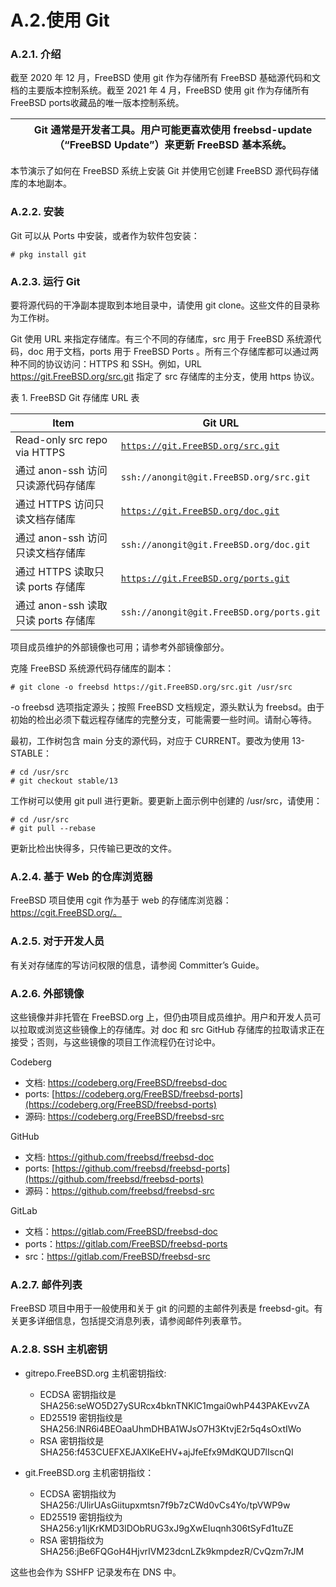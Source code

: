 # A.2.使用 Git

### A.2.1. 介绍

截至 2020 年 12 月，FreeBSD 使用 git 作为存储所有 FreeBSD 基础源代码和文档的主要版本控制系统。截至 2021 年 4 月，FreeBSD 使用 git 作为存储所有 FreeBSD ports收藏品的唯一版本控制系统。

|  | Git 通常是开发者工具。用户可能更喜欢使用 freebsd-update （“FreeBSD Update”）来更新 FreeBSD 基本系统。|
| -- | --------------------------------------------------------------------------------------------------------- |

本节演示了如何在 FreeBSD 系统上安装 Git 并使用它创建 FreeBSD 源代码存储库的本地副本。

### A.2.2. 安装

Git 可以从 Ports 中安装，或者作为软件包安装：

```
# pkg install git
```

### A.2.3. 运行 Git

要将源代码的干净副本提取到本地目录中，请使用 git clone。这些文件的目录称为工作树。

Git 使用 URL 来指定存储库。有三个不同的存储库，src 用于 FreeBSD 系统源代码，doc 用于文档，ports 用于 FreeBSD Ports 。所有三个存储库都可以通过两种不同的协议访问：HTTPS 和 SSH。例如，URL https://git.FreeBSD.org/src.git 指定了 src 存储库的主分支，使用 https 协议。

表 1. FreeBSD Git 存储库 URL 表

| Item                                | Git URL |
| ------------------------------------- | --------- |
| Read-only src repo via HTTPS        | [`https://git.FreeBSD.org/src.git`](https://git.freebsd.org/src.git)        |
| 通过 anon-ssh 访问只读源代码存储库  | `ssh://anongit@git.FreeBSD.org/src.git`        |
| 通过 HTTPS 访问只读文档存储库       | [`https://git.FreeBSD.org/doc.git`](https://git.freebsd.org/doc.git)        |
| 通过 anon-ssh 访问只读文档存储库    | `ssh://anongit@git.FreeBSD.org/doc.git`        |
| 通过 HTTPS 读取只读 ports 存储库    | [`https://git.FreeBSD.org/ports.git`](https://git.freebsd.org/ports.git)        |
| 通过 anon-ssh 读取只读 ports 存储库 | `ssh://anongit@git.FreeBSD.org/ports.git`        |

项目成员维护的外部镜像也可用；请参考外部镜像部分。

克隆 FreeBSD 系统源代码存储库的副本：

```
# git clone -o freebsd https://git.FreeBSD.org/src.git /usr/src
```

-o freebsd 选项指定源头；按照 FreeBSD 文档规定，源头默认为 freebsd。由于初始的检出必须下载远程存储库的完整分支，可能需要一些时间。请耐心等待。

最初，工作树包含 main 分支的源代码，对应于 CURRENT。要改为使用 13-STABLE：

```
# cd /usr/src
# git checkout stable/13
```

工作树可以使用 git pull 进行更新。要更新上面示例中创建的 /usr/src，请使用：

```
# cd /usr/src
# git pull --rebase
```

更新比检出快得多，只传输已更改的文件。

### A.2.4. 基于 Web 的仓库浏览器

FreeBSD 项目使用 cgit 作为基于 web 的存储库浏览器：https://cgit.FreeBSD.org/。

### A.2.5. 对于开发人员

有关对存储库的写访问权限的信息，请参阅 Committer’s Guide。

### A.2.6. 外部镜像

这些镜像并非托管在 FreeBSD.org 上，但仍由项目成员维护。用户和开发人员可以拉取或浏览这些镜像上的存储库。对 doc 和 src GitHub 存储库的拉取请求正在接受；否则，与这些镜像的项目工作流程仍在讨论中。

Codeberg

* 文档: https://codeberg.org/FreeBSD/freebsd-doc
* ports: [https://codeberg.org/FreeBSD/freebsd-ports](https://codeberg.org/FreeBSD/freebsd-ports)
* 源码: https://codeberg.org/FreeBSD/freebsd-src

GitHub

* 文档: https://github.com/freebsd/freebsd-doc
* ports: [https://github.com/freebsd/freebsd-ports](https://github.com/freebsd/freebsd-ports)
* 源码：https://github.com/freebsd/freebsd-src

GitLab

* 文档：https://gitlab.com/FreeBSD/freebsd-doc
* ports：https://gitlab.com/FreeBSD/freebsd-ports
* src：https://gitlab.com/FreeBSD/freebsd-src

### A.2.7. 邮件列表

FreeBSD 项目中用于一般使用和关于 git 的问题的主邮件列表是 freebsd-git。有关更多详细信息，包括提交消息列表，请参阅邮件列表章节。

### A.2.8. SSH 主机密钥

* gitrepo.FreeBSD.org 主机密钥指纹:

  * ECDSA 密钥指纹是 SHA256:seWO5D27ySURcx4bknTNKlC1mgai0whP443PAKEvvZA
  * ED25519 密钥指纹是 SHA256:lNR6i4BEOaaUhmDHBA1WJsO7H3KtvjE2r5q4sOxtIWo
  * RSA 密钥指纹是 SHA256:f453CUEFXEJAXlKeEHV+ajJfeEfx9MdKQUD7lIscnQI
* git.FreeBSD.org 主机密钥指纹：

  * ECDSA 密钥指纹为 SHA256:/UlirUAsGiitupxmtsn7f9b7zCWd0vCs4Yo/tpVWP9w
  * ED25519 密钥指纹为 SHA256:y1ljKrKMD3lDObRUG3xJ9gXwEIuqnh306tSyFd1tuZE
  * RSA 密钥指纹为 SHA256:jBe6FQGoH4HjvrIVM23dcnLZk9kmpdezR/CvQzm7rJM

这些也会作为 SSHFP 记录发布在 DNS 中。
